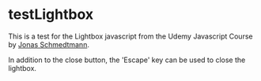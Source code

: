 # testLightbox

This is a test for the Lightbox javascript from the Udemy Javascript Course by [Jonas Schmedtmann](https://www.udemy.com/user/jonasschmedtmann/).

In addition to the close button, the 'Escape' key can be used to close the lightbox.
